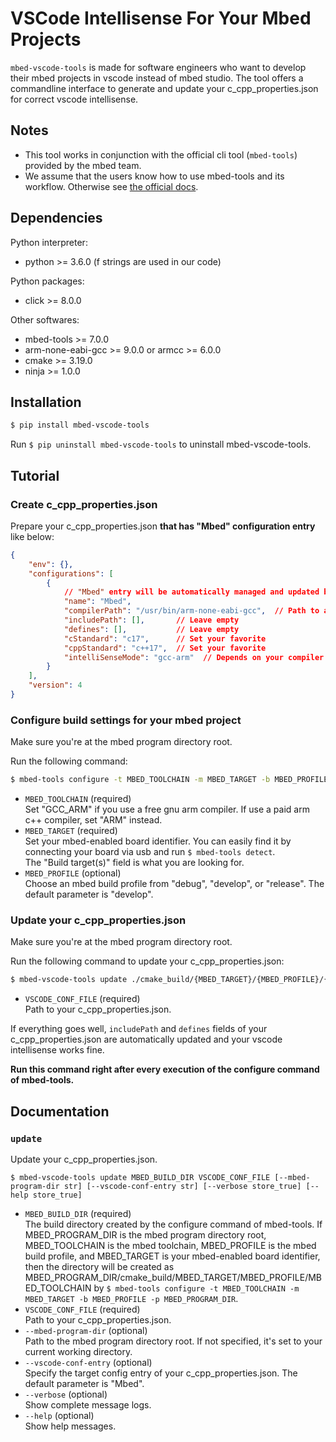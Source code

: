 
# VSCode Intellisense For Your Mbed Projects

`mbed-vscode-tools` is made for software engineers who want to develop their mbed projects in vscode instead of mbed studio.
The tool offers a commandline interface to generate and update your c_cpp_properties.json for correct vscode intellisense.

## Notes

* This tool works in conjunction with the official cli tool (`mbed-tools`) provided by the mbed team.
* We assume that the users know how to use mbed-tools and its workflow. Otherwise see [the official docs](https://os.mbed.com/docs/mbed-os/v6.15/build-tools/use.html). 

## Dependencies

Python interpreter:

* python >= 3.6.0 (f strings are used in our code)

Python packages:

* click >= 8.0.0

Other softwares:

* mbed-tools >= 7.0.0
* arm-none-eabi-gcc >= 9.0.0 or armcc >= 6.0.0
* cmake >= 3.19.0
* ninja >= 1.0.0

## Installation

```bash
$ pip install mbed-vscode-tools
```

Run `$ pip uninstall mbed-vscode-tools` to uninstall mbed-vscode-tools.

## Tutorial

### Create c_cpp_properties.json

Prepare your c_cpp_properties.json **that has \"Mbed\" configuration entry** like below:

```json
{
    "env": {},
    "configurations": [
        {
            // "Mbed" entry will be automatically managed and updated by this tool.
            "name": "Mbed",
            "compilerPath": "/usr/bin/arm-none-eabi-gcc",  // Path to an arm compiler executable to use
            "includePath": [],       // Leave empty
            "defines": [],           // Leave empty
            "cStandard": "c17",      // Set your favorite
            "cppStandard": "c++17",  // Set your favorite
            "intelliSenseMode": "gcc-arm"  // Depends on your compiler
        }
    ],
    "version": 4
}
```

### Configure build settings for your mbed project

Make sure you're at the mbed program directory root.

Run the following command:

```bash
$ mbed-tools configure -t MBED_TOOLCHAIN -m MBED_TARGET -b MBED_PROFILE
```

* `MBED_TOOLCHAIN` (required)  
  Set \"GCC_ARM\" if you use a free gnu arm compiler. If use a paid arm c++ compiler, set \"ARM\" instead.
* `MBED_TARGET` (required)  
  Set your mbed-enabled board identifier. You can easily find it by connecting your board via usb and run `$ mbed-tools detect`.  
  The \"Build target(s)\" field is what you are looking for.
* `MBED_PROFILE` (optional)  
  Choose an mbed build profile from \"debug\", \"develop\", or \"release\". The default parameter is \"develop\".

### Update your c_cpp_properties.json

Make sure you're at the mbed program directory root.

Run the following command to update your c_cpp_properties.json:

```bash
$ mbed-vscode-tools update ./cmake_build/{MBED_TARGET}/{MBED_PROFILE}/{MBED_TOOLCHAIN} VSCODE_CONF_FILE
```

* `VSCODE_CONF_FILE` (required)  
  Path to your c_cpp_properties.json.

If everything goes well, `includePath` and `defines` fields of your c_cpp_properties.json are automatically updated
and your vscode intellisense works fine.

**Run this command right after every execution of the configure command of mbed-tools.**

## Documentation

### `update`

Update your c_cpp_properties.json.

```
$ mbed-vscode-tools update MBED_BUILD_DIR VSCODE_CONF_FILE [--mbed-program-dir str] [--vscode-conf-entry str] [--verbose store_true] [--help store_true]
```

* `MBED_BUILD_DIR` (required)  
  The build directory created by the configure command of mbed-tools. If MBED_PROGRAM_DIR is the mbed program directory root,
  MBED_TOOLCHAIN is the mbed toolchain, MBED_PROFILE is the mbed build profile, and MBED_TARGET is your mbed-enabled board identifier,
  then the directory will be created as MBED_PROGRAM_DIR/cmake_build/MBED_TARGET/MBED_PROFILE/MBED_TOOLCHAIN by
  `$ mbed-tools configure -t MBED_TOOLCHAIN -m MBED_TARGET -b MBED_PROFILE -p MBED_PROGRAM_DIR`.
* `VSCODE_CONF_FILE` (required)  
  Path to your c_cpp_properties.json.
* `--mbed-program-dir` (optional)  
  Path to the mbed program directory root. If not specified, it\'s set to your current working directory.
* `--vscode-conf-entry` (optional)  
  Specify the target config entry of your c_cpp_properties.json.
  The default parameter is \"Mbed\".
* `--verbose` (optional)  
  Show complete message logs.
* `--help` (optional)  
  Show help messages.
